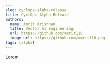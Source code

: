 ```yaml
---
slug: cyclops-alpha-release
title: CyclOps Alpha Release
authors:
  name: Amrit Krishnan
  title: Vector AI Engineering
  url: https://github.com/amrit110
  image_url: https://github.com/amrit110.png
tags: [alpha]
---
```


Lorem 

